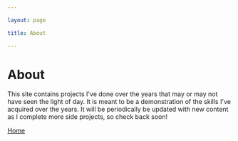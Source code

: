 ```yaml
---

layout: page

title: About

---
```




# About


This site contains projects I've done over the years that may or may not have seen the light of day. It is meant to be a demonstration of the skills I've acquired over the years. It will be periodically be updated with new content as I complete more side projects, so check back soon!

[Home][site-home]


[site-home]: {{site.url}}{{site.baseurl}}
